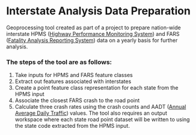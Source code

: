 # Interstate Analysis Data Preparation

Geoprocessing tool created as part of a project to prepare nation-wide interstate HPMS (<a href="https://www.fhwa.dot.gov/policyinformation/hpms.cfm">Highway Performance Monitoring System</a>) and FARS (<a href="https://www.nhtsa.gov/research-data/fatality-analysis-reporting-system-fars">Fatality Analysis Reporting System</a>) data on a yearly basis for further analysis.

### The steps of the tool are as follows:

1. Take inputs for HPMS and FARS feature classes
2. Extract out features associated with interstates
3. Create a point feature class representation for each state from the HPMS input
4. Associate the closest FARS crash to the road point
5. Calculate three crash rates using the crash counts and AADT (<a href="https://www.fhwa.dot.gov/policyinformation/travel_monitoring/pubs/aadt/">Annual Average Daily Traffic</a>) values. The tool also requires an output workspace where each state road point dataset will be written to using the state code extracted from the HPMS input.
